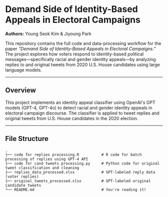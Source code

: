 # Demand Side of Identity-Based Appeals in Electoral Campaigns

**Authors:** Young Seok Kim & Jiyoung Park  

This repository contains the full code and data-processing workflow for the paper _"Demand Side of Identity-Based Appeals in Electoral Campaigns."_ The project explores how voters respond to identity-based political messages—specifically racial and gender identity appeals—by analyzing replies to and original tweets from 2020 U.S. House candidates using large language models.

---

## Overview

This project implements an identity appeal classifier using OpenAI's GPT models (GPT-4, GPT-4o) to detect racial and gender identity appeals in electoral campaign discourse. The classifier is applied to tweet replies and original tweets from U.S. House candidates in the 2020 election.

---

## File Structure

```text
.
├── code for replies processing.R          # R code for batch processing of replies using GPT-4 API
├── code for cand tweets processing.py     # Python code for original tweet classification and cleaning
├── replies_data_processed.xlsx            # GPT-labeled reply data (voter replies)
├── original_tweets_processed.xlsx         # GPT-labeled original candidate tweets
└── README.md                              # You're reading it!
